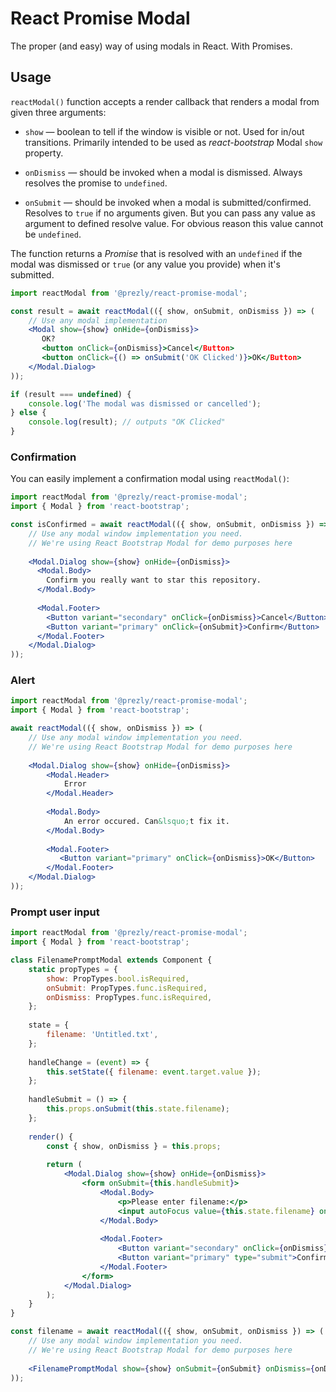 # React Promise Modal

The proper (and easy) way of using modals in React. With Promises.

## Usage

`reactModal()` function accepts a render callback that renders a modal from given three arguments:

- `show` — boolean to tell if the window is visible or not. 
   Used for in/out transitions. 
   Primarily intended to be used as *react-bootstrap* Modal `show` property.

- `onDismiss` — should be invoked when a modal is dismissed. 
   Always resolves the promise to `undefined`.
   
- `onSubmit` — should be invoked when a modal is submitted/confirmed. 
   Resolves to `true` if no arguments given.
   But you can pass any value as argument to defined resolve value.
   For obvious reason this value cannot be `undefined`.   

The function returns a *Promise* that is resolved with an `undefined` if the modal was dismissed 
or `true` (or any value you provide) when it's submitted.

```jsx
import reactModal from '@prezly/react-promise-modal';

const result = await reactModal(({ show, onSubmit, onDismiss }) => (
    // Use any modal implementation
    <Modal show={show} onHide={onDismiss}>
       OK?
       <button onClick={onDismiss}>Cancel</Button>
       <button onClick={() => onSubmit('OK Clicked')}>OK</Button>
    </Modal.Dialog>
));

if (result === undefined) {    
    console.log('The modal was dismissed or cancelled');
} else {
    console.log(result); // outputs "OK Clicked"
}

```

### Confirmation

You can easily implement a confirmation modal using `reactModal()`:

```jsx
import reactModal from '@prezly/react-promise-modal';
import { Modal } from 'react-bootstrap'; 

const isConfirmed = await reactModal(({ show, onSubmit, onDismiss }) => (
    // Use any modal window implementation you need.
    // We're using React Bootstrap Modal for demo purposes here
     
    <Modal.Dialog show={show} onHide={onDismiss}>
      <Modal.Body>
        Confirm you really want to star this repository.
      </Modal.Body>
    
      <Modal.Footer>
        <Button variant="secondary" onClick={onDismiss}>Cancel</Button>
        <Button variant="primary" onClick={onSubmit}>Confirm</Button>
      </Modal.Footer>
    </Modal.Dialog>
));
```

### Alert

```jsx
import reactModal from '@prezly/react-promise-modal';
import { Modal } from 'react-bootstrap'; 

await reactModal(({ show, onDismiss }) => (
    // Use any modal window implementation you need.
    // We're using React Bootstrap Modal for demo purposes here
     
    <Modal.Dialog show={show} onHide={onDismiss}>
        <Modal.Header>
            Error
        </Modal.Header>
      
        <Modal.Body>
            An error occured. Can&lsquo;t fix it.
        </Modal.Body>
    
        <Modal.Footer>
           <Button variant="primary" onClick={onDismiss}>OK</Button>
        </Modal.Footer>
    </Modal.Dialog>
));
```

### Prompt user input

```jsx
import reactModal from '@prezly/react-promise-modal';
import { Modal } from 'react-bootstrap'; 

class FilenamePromptModal extends Component {
    static propTypes = {
        show: PropTypes.bool.isRequired,
        onSubmit: PropTypes.func.isRequired,
        onDismiss: PropTypes.func.isRequired,
    };
    
    state = {
        filename: 'Untitled.txt',
    };
    
    handleChange = (event) => {
        this.setState({ filename: event.target.value });
    };
    
    handleSubmit = () => {
        this.props.onSubmit(this.state.filename);    
    };
    
    render() {
        const { show, onDismiss } = this.props;
        
        return (
            <Modal.Dialog show={show} onHide={onDismiss}>
                <form onSubmit={this.handleSubmit}>
                    <Modal.Body>
                        <p>Please enter filename:</p>
                        <input autoFocus value={this.state.filename} onChange={this.handleChange} />
                    </Modal.Body>
                  
                    <Modal.Footer>
                        <Button variant="secondary" onClick={onDismiss}>Cancel</Button>
                        <Button variant="primary" type="submit">Confirm</Button>
                    </Modal.Footer>
                </form>
            </Modal.Dialog>        
        );
    }
}

const filename = await reactModal(({ show, onSubmit, onDismiss }) => (
    // Use any modal window implementation you need.
    // We're using React Bootstrap Modal for demo purposes here
     
    <FilenamePromptModal show={show} onSubmit={onSubmit} onDismiss={onDismiss} />
));
```
